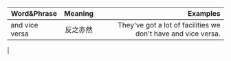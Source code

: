 
| Word&Phrase        | Meaning           | Examples  |
| ------------- |:-------------:| -----:|
| and vice versa | 反之亦然 | They've got a lot of facilities we don't have and vice versa.|
|